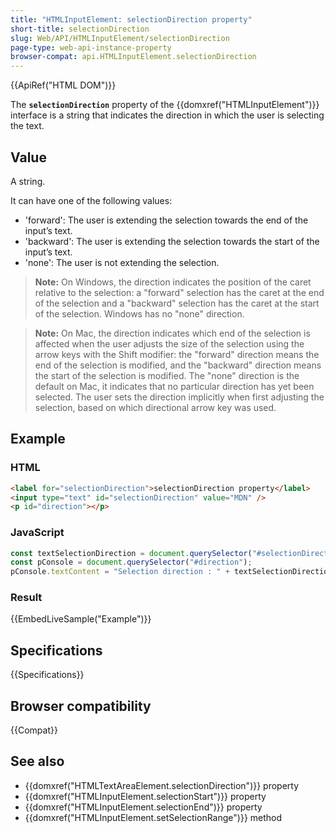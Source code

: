 ```yaml
---
title: "HTMLInputElement: selectionDirection property"
short-title: selectionDirection
slug: Web/API/HTMLInputElement/selectionDirection
page-type: web-api-instance-property
browser-compat: api.HTMLInputElement.selectionDirection
---
```


{{ApiRef("HTML DOM")}}

The **`selectionDirection`** property of the {{domxref("HTMLInputElement")}} interface is a string that indicates the direction in which the user is selecting the text.

## Value

A string.

It can have one of the following values:

- 'forward': The user is extending the selection towards the end of the input’s text.
- 'backward': The user is extending the selection towards the start of the input’s text.
- 'none': The user is not extending the selection.

>**Note:** On Windows, the direction indicates the position of the caret relative to the selection: a "forward" selection has the caret at the end of the selection and a "backward" selection has the caret at the start of the selection. Windows has no "none" direction.

> **Note:** On Mac, the direction indicates which end of the selection is affected when the user adjusts the size of the selection using the arrow keys with the Shift modifier: the "forward" direction means the end of the selection is modified, and the "backward" direction means the start of the selection is modified. The "none" direction is the default on Mac, it indicates that no particular direction has yet been selected. The user sets the direction implicitly when first adjusting the selection, based on which directional arrow key was used.

## Example

### HTML
```html
<label for="selectionDirection">selectionDirection property</label>
<input type="text" id="selectionDirection" value="MDN" />
<p id="direction"></p>
```

### JavaScript
```js
const textSelectionDirection = document.querySelector("#selectionDirection");
const pConsole = document.querySelector("#direction");
pConsole.textContent = "Selection direction : " + textSelectionDirection.selectionDirection;
``` 

### Result

{{EmbedLiveSample("Example")}}

## Specifications

{{Specifications}}

## Browser compatibility

{{Compat}}

## See also

- {{domxref("HTMLTextAreaElement.selectionDirection")}} property
- {{domxref("HTMLInputElement.selectionStart")}} property
- {{domxref("HTMLInputElement.selectionEnd")}} property
- {{domxref("HTMLInputElement.setSelectionRange")}} method
